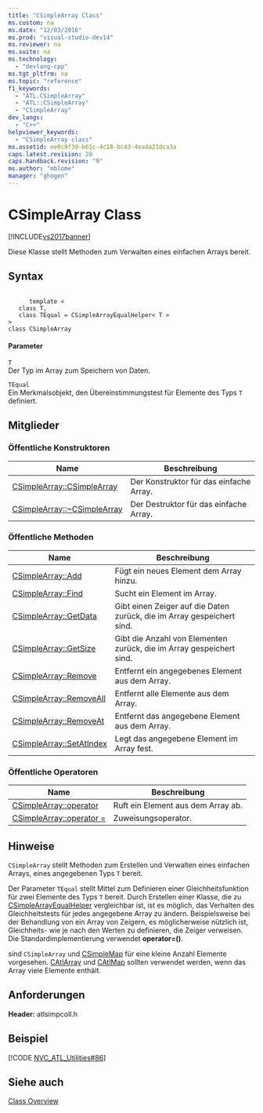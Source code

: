 ```yaml
---
title: "CSimpleArray Class"
ms.custom: na
ms.date: "12/03/2016"
ms.prod: "visual-studio-dev14"
ms.reviewer: na
ms.suite: na
ms.technology: 
  - "devlang-cpp"
ms.tgt_pltfrm: na
ms.topic: "reference"
f1_keywords: 
  - "ATL.CSimpleArray"
  - "ATL::CSimpleArray"
  - "CSimpleArray"
dev_langs: 
  - "C++"
helpviewer_keywords: 
  - "CSimpleArray class"
ms.assetid: ee0c9f39-b61c-4c18-bc43-4eada21dca3a
caps.latest.revision: 20
caps.handback.revision: "9"
ms.author: "mblome"
manager: "ghogen"
---
```

# CSimpleArray Class
[!INCLUDE[vs2017banner](../../assembler/inline/includes/vs2017banner.md)]

Diese Klasse stellt Methoden zum Verwalten eines einfachen Arrays bereit.  
  
## Syntax  
  
```  
  
      template <  
   class T,  
   class TEqual = CSimpleArrayEqualHelper< T >  
>   
class CSimpleArray  
```  
  
#### Parameter  
 `T`  
 Der Typ im Array zum Speichern von Daten.  
  
 `TEqual`  
 Ein Merkmalsobjekt, den Übereinstimmungstest für Elemente des Typs `T` definiert.  
  
## Mitglieder  
  
### Öffentliche Konstruktoren  
  
|Name|Beschreibung|  
|----------|------------------|  
|[CSimpleArray::CSimpleArray](../Topic/CSimpleArray::CSimpleArray.md)|Der Konstruktor für das einfache Array.|  
|[CSimpleArray::~CSimpleArray](../Topic/CSimpleArray::~CSimpleArray.md)|Der Destruktor für das einfache Array.|  
  
### Öffentliche Methoden  
  
|Name|Beschreibung|  
|----------|------------------|  
|[CSimpleArray::Add](../Topic/CSimpleArray::Add.md)|Fügt ein neues Element dem Array hinzu.|  
|[CSimpleArray::Find](../Topic/CSimpleArray::Find.md)|Sucht ein Element im Array.|  
|[CSimpleArray::GetData](../Topic/CSimpleArray::GetData.md)|Gibt einen Zeiger auf die Daten zurück, die im Array gespeichert sind.|  
|[CSimpleArray::GetSize](../Topic/CSimpleArray::GetSize.md)|Gibt die Anzahl von Elementen zurück, die im Array gespeichert sind.|  
|[CSimpleArray::Remove](../Topic/CSimpleArray::Remove.md)|Entfernt ein angegebenes Element aus dem Array.|  
|[CSimpleArray::RemoveAll](../Topic/CSimpleArray::RemoveAll.md)|Entfernt alle Elemente aus dem Array.|  
|[CSimpleArray::RemoveAt](../Topic/CSimpleArray::RemoveAt.md)|Entfernt das angegebene Element aus dem Array.|  
|[CSimpleArray::SetAtIndex](../Topic/CSimpleArray::SetAtIndex.md)|Legt das angegebene Element im Array fest.|  
  
### Öffentliche Operatoren  
  
|Name|Beschreibung|  
|----------|------------------|  
|[CSimpleArray::operator](../Topic/CSimpleArray::operator.md)|Ruft ein Element aus dem Array ab.|  
|[CSimpleArray::operator \=](../Topic/CSimpleArray::operator%20=.md)|Zuweisungsoperator.|  
  
## Hinweise  
 `CSimpleArray` stellt Methoden zum Erstellen und Verwalten eines einfachen Arrays, eines angegebenen Typs `T` bereit.  
  
 Der Parameter `TEqual` stellt Mittel zum Definieren einer Gleichheitsfunktion für zwei Elemente des Typs `T` bereit.  Durch Erstellen einer Klasse, die zu [CSimpleArrayEqualHelper](../../atl/reference/csimplearrayequalhelper-class.md) vergleichbar ist, ist es möglich, das Verhalten des Gleichheitstests für jedes angegebene Array zu ändern.  Beispielsweise bei der Behandlung von ein Array von Zeigern, es möglicherweise nützlich ist, Gleichheits\- wie je nach den Werten zu definieren, die Zeiger verweisen.  Die Standardimplementierung verwendet **operator\=\(\)**.  
  
 sind `CSimpleArray` und [CSimpleMap](../../atl/reference/csimplemap-class.md) für eine kleine Anzahl Elemente vorgesehen.  [CAtlArray](../../atl/reference/catlarray-class.md) und [CAtlMap](../../atl/reference/catlmap-class.md) sollten verwendet werden, wenn das Array viele Elemente enthält.  
  
## Anforderungen  
 **Header:** atlsimpcoll.h  
  
## Beispiel  
 [!CODE [NVC_ATL_Utilities#86](../CodeSnippet/VS_Snippets_Cpp/NVC_ATL_Utilities#86)]  
  
## Siehe auch  
 [Class Overview](../../atl/atl-class-overview.md)